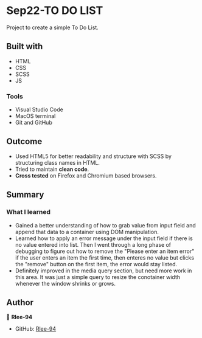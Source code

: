 # Sep22-TO DO LIST

Project to create a simple To Do List. 

## Built with
* HTML
* CSS
* SCSS
* JS

### Tools

* Visual Studio Code
* MacOS terminal
* Git and GitHub



## Outcome

* Used HTML5 for better readability and structure with SCSS by structuring class names in HTML.
* Tried to maintain **clean code**.
* **Cross tested** on Firefox and Chromium based browsers.

## Summary

### What I learned

* Gained a better understanding of how to grab value from input field and append that data to a container using DOM manipulation.
* Learned how to apply an error message under the input field if there is no value entered into list. Then I went through a long phase of debugging to figure out how to remove the "Please enter an item error" if the user enters an item the first time, then enteres no value but clicks the "remove" button on the first item, the error would stay listed.
* Definitely improved in the media query section, but need more work in this area. It was just a simple query to resize the conotainer width whenever the window shrinks or grows.

## Author

👤 **Rlee-94**
* GitHub: [Rlee-94](https://github.com/Rlee-94)
